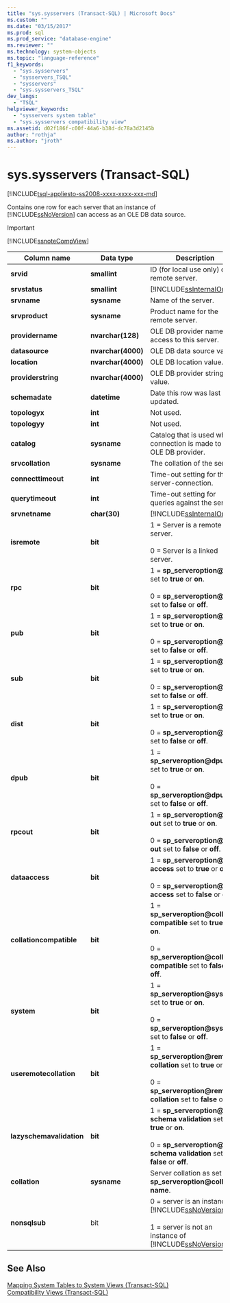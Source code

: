 ```yaml
---
title: "sys.sysservers (Transact-SQL) | Microsoft Docs"
ms.custom: ""
ms.date: "03/15/2017"
ms.prod: sql
ms.prod_service: "database-engine"
ms.reviewer: ""
ms.technology: system-objects
ms.topic: "language-reference"
f1_keywords: 
  - "sys.sysservers"
  - "sysservers_TSQL"
  - "sysservers"
  - "sys.sysservers_TSQL"
dev_langs: 
  - "TSQL"
helpviewer_keywords: 
  - "sysservers system table"
  - "sys.sysservers compatibility view"
ms.assetid: d02f186f-c00f-44a6-b38d-dc78a3d2145b
author: "rothja"
ms.author: "jroth"
---
```

# sys.sysservers (Transact-SQL)
[!INCLUDE[tsql-appliesto-ss2008-xxxx-xxxx-xxx-md](../../includes/applies-to-version/sqlserver.md)]

  Contains one row for each server that an instance of [!INCLUDE[ssNoVersion](../../includes/ssnoversion-md.md)] can access as an OLE DB data source.  
  
> [!IMPORTANT]  
>  [!INCLUDE[ssnoteCompView](../../includes/ssnotecompview-md.md)]  
  
|Column name|Data type|Description|  
|-----------------|---------------|-----------------|  
|**srvid**|**smallint**|ID (for local use only) of the remote server.|  
|**srvstatus**|**smallint**|[!INCLUDE[ssInternalOnly](../../includes/ssinternalonly-md.md)]|  
|**srvname**|**sysname**|Name of the server.|  
|**srvproduct**|**sysname**|Product name for the remote server.|  
|**providername**|**nvarchar(128)**|OLE DB provider name for access to this server.|  
|**datasource**|**nvarchar(4000)**|OLE DB data source value.|  
|**location**|**nvarchar(4000)**|OLE DB location value.|  
|**providerstring**|**nvarchar(4000)**|OLE DB provider string value.|  
|**schemadate**|**datetime**|Date this row was last updated.|  
|**topologyx**|**int**|Not used.|  
|**topologyy**|**int**|Not used.|  
|**catalog**|**sysname**|Catalog that is used when a connection is made to an OLE DB provider.|  
|**srvcollation**|**sysname**|The collation of the server.|  
|**connecttimeout**|**int**|Time-out setting for the server-connection.|  
|**querytimeout**|**int**|Time-out setting for queries against the server.|  
|**srvnetname**|**char(30)**|[!INCLUDE[ssInternalOnly](../../includes/ssinternalonly-md.md)]|  
|**isremote**|**bit**|1 = Server is a remote server.<br /><br /> 0 = Server is a linked server.|  
|**rpc**|**bit**|1 = **sp_serveroption\@rpc** set to **true** or **on**.<br /><br /> 0 = **sp_serveroption\@rpc** set to **false** or **off**.|  
|**pub**|**bit**|1 = **sp_serveroption\@pub** set to **true** or **on**.<br /><br /> 0 = **sp_serveroption\@pub** set to **false** or **off**.|  
|**sub**|**bit**|1 = **sp_serveroption\@sub** set to **true** or **on**.<br /><br /> 0 = **sp_serveroption\@sub** set to **false** or **off**.|  
|**dist**|**bit**|1 = **sp_serveroption\@dist** set to **true** or **on**.<br /><br /> 0 = **sp_serveroption\@dist** set to **false** or **off**.|  
|**dpub**|**bit**|1 = **sp_serveroption\@dpub** set to **true** or **on**.<br /><br /> 0 = **sp_serveroption\@dpub** set to **false** or **off**.|  
|**rpcout**|**bit**|1 = **sp_serveroption\@rpc out** set to **true** or **on**.<br /><br /> 0 = **sp_serveroption\@rpc out** set to **false** or **off**.|  
|**dataaccess**|**bit**|1 = **sp_serveroption\@data access** set to **true** or **on**.<br /><br /> 0 = **sp_serveroption\@data access** set to **false** or **off**.|  
|**collationcompatible**|**bit**|1 = **sp_serveroption\@collation compatible** set to **true** or **on**.<br /><br /> 0 = **sp_serveroption\@collation compatible** set to **false** or **off**.|  
|**system**|**bit**|1 = **sp_serveroption\@system** set to **true** or **on**.<br /><br /> 0 = **sp_serveroption\@system** set to **false** or **off**.|  
|**useremotecollation**|**bit**|1 = **sp_serveroption\@remote collation** set to **true** or **on**.<br /><br /> 0 = **sp_serveroption\@remote collation** set to **false** or **off**.|  
|**lazyschemavalidation**|**bit**|1 = **sp_serveroption\@lazy schema validation** set to **true** or **on**.<br /><br /> 0 = **sp_serveroption\@lazy schema validation** set to **false** or **off**.|  
|**collation**|**sysname**|Server collation as set by **sp_serveroption\@collation name**.|  
|**nonsqlsub**|bit|0 = server is an instance of [!INCLUDE[ssNoVersion](../../includes/ssnoversion-md.md)]<br /><br /> 1 = server is not an instance of [!INCLUDE[ssNoVersion](../../includes/ssnoversion-md.md)]|  
  
## See Also  
 [Mapping System Tables to System Views &#40;Transact-SQL&#41;](../../relational-databases/system-tables/mapping-system-tables-to-system-views-transact-sql.md)   
 [Compatibility Views &#40;Transact-SQL&#41;](~/relational-databases/system-compatibility-views/system-compatibility-views-transact-sql.md)  
  
  
